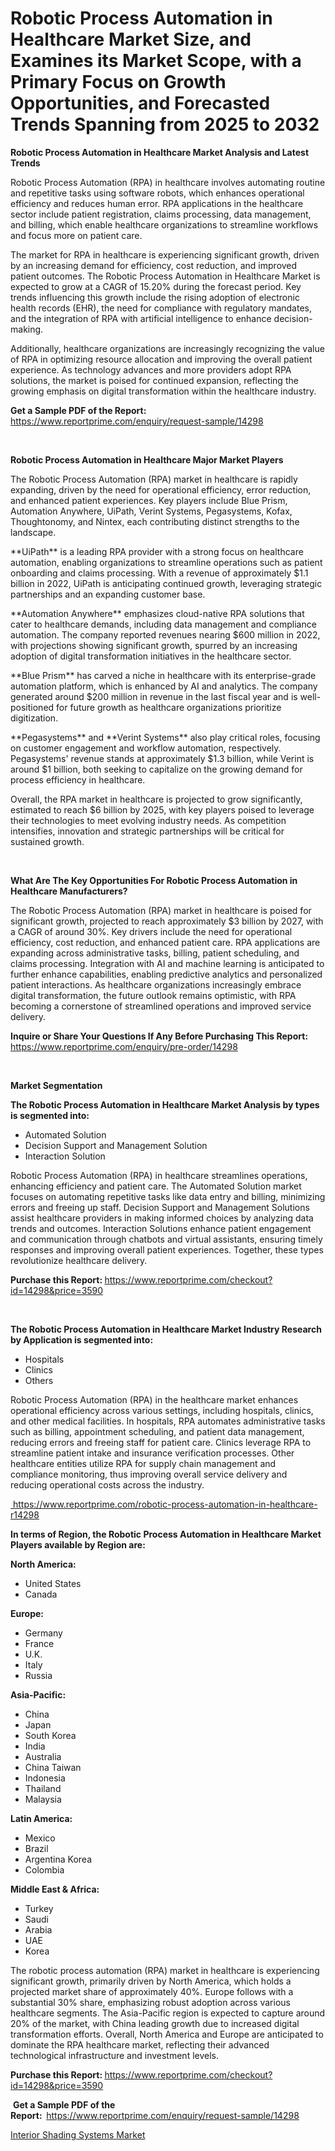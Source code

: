 <p><h1>Robotic Process Automation in Healthcare Market Size, and Examines its Market Scope, with a Primary Focus on Growth Opportunities, and Forecasted Trends Spanning from 2025 to 2032</h1></p><p><strong>Robotic Process Automation in Healthcare Market Analysis and Latest Trends</strong></p>
<p><p>Robotic Process Automation (RPA) in healthcare involves automating routine and repetitive tasks using software robots, which enhances operational efficiency and reduces human error. RPA applications in the healthcare sector include patient registration, claims processing, data management, and billing, which enable healthcare organizations to streamline workflows and focus more on patient care.</p><p>The market for RPA in healthcare is experiencing significant growth, driven by an increasing demand for efficiency, cost reduction, and improved patient outcomes. The Robotic Process Automation in Healthcare Market is expected to grow at a CAGR of 15.20% during the forecast period. Key trends influencing this growth include the rising adoption of electronic health records (EHR), the need for compliance with regulatory mandates, and the integration of RPA with artificial intelligence to enhance decision-making.</p><p>Additionally, healthcare organizations are increasingly recognizing the value of RPA in optimizing resource allocation and improving the overall patient experience. As technology advances and more providers adopt RPA solutions, the market is poised for continued expansion, reflecting the growing emphasis on digital transformation within the healthcare industry.</p></p>
<p><strong>Get a Sample PDF of the Report:&nbsp;</strong> <a href="https://www.reportprime.com/enquiry/request-sample/14298?utm_campaign=2242&utm_medium=2&utm_source=Github&utm_content=ia&utm_term=20032025&utm_id=robotic-process-automation-in-healthcare">https://www.reportprime.com/enquiry/request-sample/14298</a></p>
<p>&nbsp;</p>
<p><strong>Robotic Process Automation in Healthcare Major Market Players</strong></p>
<p><p>The Robotic Process Automation (RPA) market in healthcare is rapidly expanding, driven by the need for operational efficiency, error reduction, and enhanced patient experiences. Key players include Blue Prism, Automation Anywhere, UiPath, Verint Systems, Pegasystems, Kofax, Thoughtonomy, and Nintex, each contributing distinct strengths to the landscape.</p><p>**UiPath** is a leading RPA provider with a strong focus on healthcare automation, enabling organizations to streamline operations such as patient onboarding and claims processing. With a revenue of approximately $1.1 billion in 2022, UiPath is anticipating continued growth, leveraging strategic partnerships and an expanding customer base.</p><p>**Automation Anywhere** emphasizes cloud-native RPA solutions that cater to healthcare demands, including data management and compliance automation. The company reported revenues nearing $600 million in 2022, with projections showing significant growth, spurred by an increasing adoption of digital transformation initiatives in the healthcare sector.</p><p>**Blue Prism** has carved a niche in healthcare with its enterprise-grade automation platform, which is enhanced by AI and analytics. The company generated around $200 million in revenue in the last fiscal year and is well-positioned for future growth as healthcare organizations prioritize digitization.</p><p>**Pegasystems** and **Verint Systems** also play critical roles, focusing on customer engagement and workflow automation, respectively. Pegasystems' revenue stands at approximately $1.3 billion, while Verint is around $1 billion, both seeking to capitalize on the growing demand for process efficiency in healthcare.</p><p>Overall, the RPA market in healthcare is projected to grow significantly, estimated to reach $6 billion by 2025, with key players poised to leverage their technologies to meet evolving industry needs. As competition intensifies, innovation and strategic partnerships will be critical for sustained growth.</p></p>
<p>&nbsp;</p>
<p><strong>What Are The Key Opportunities For Robotic Process Automation in Healthcare Manufacturers?</strong></p>
<p><p>The Robotic Process Automation (RPA) market in healthcare is poised for significant growth, projected to reach approximately $3 billion by 2027, with a CAGR of around 30%. Key drivers include the need for operational efficiency, cost reduction, and enhanced patient care. RPA applications are expanding across administrative tasks, billing, patient scheduling, and claims processing. Integration with AI and machine learning is anticipated to further enhance capabilities, enabling predictive analytics and personalized patient interactions. As healthcare organizations increasingly embrace digital transformation, the future outlook remains optimistic, with RPA becoming a cornerstone of streamlined operations and improved service delivery.</p></p>
<p><strong>Inquire or Share Your Questions If Any Before Purchasing This Report:</strong> <a href="https://www.reportprime.com/enquiry/pre-order/14298?utm_campaign=2242&utm_medium=2&utm_source=Github&utm_content=ia&utm_term=20032025&utm_id=robotic-process-automation-in-healthcare">https://www.reportprime.com/enquiry/pre-order/14298</a></p>
<p>&nbsp;</p>
<p><strong>Market Segmentation</strong></p>
<p><strong>The Robotic Process Automation in Healthcare Market Analysis by types is segmented into:</strong></p>
<p><ul><li>Automated Solution</li><li>Decision Support and Management Solution</li><li>Interaction Solution</li></ul></p>
<p><p>Robotic Process Automation (RPA) in healthcare streamlines operations, enhancing efficiency and patient care. The Automated Solution market focuses on automating repetitive tasks like data entry and billing, minimizing errors and freeing up staff. Decision Support and Management Solutions assist healthcare providers in making informed choices by analyzing data trends and outcomes. Interaction Solutions enhance patient engagement and communication through chatbots and virtual assistants, ensuring timely responses and improving overall patient experiences. Together, these types revolutionize healthcare delivery.</p></p>
<p><strong>Purchase this Report:&nbsp;</strong><a href="https://www.reportprime.com/checkout?id=14298&price=3590&utm_campaign=2242&utm_medium=2&utm_source=Github&utm_content=ia&utm_term=20032025&utm_id=robotic-process-automation-in-healthcare">https://www.reportprime.com/checkout?id=14298&price=3590</a></p>
<p>&nbsp;</p>
<p><strong>The Robotic Process Automation in Healthcare Market Industry Research by Application is segmented into:</strong></p>
<p><ul><li>Hospitals</li><li>Clinics</li><li>Others</li></ul></p>
<p><p>Robotic Process Automation (RPA) in the healthcare market enhances operational efficiency across various settings, including hospitals, clinics, and other medical facilities. In hospitals, RPA automates administrative tasks such as billing, appointment scheduling, and patient data management, reducing errors and freeing staff for patient care. Clinics leverage RPA to streamline patient intake and insurance verification processes. Other healthcare entities utilize RPA for supply chain management and compliance monitoring, thus improving overall service delivery and reducing operational costs across the industry.</p></p>
<p><a href="https://www.reportprime.com/robotic-process-automation-in-healthcare-r14298?utm_campaign=2242&utm_medium=2&utm_source=Github&utm_content=ia&utm_term=20032025&utm_id=robotic-process-automation-in-healthcare">&nbsp;https://www.reportprime.com/robotic-process-automation-in-healthcare-r14298</a></p>
<p><strong>In terms of Region, the Robotic Process Automation in Healthcare Market Players available by Region are:</strong></p>
<p>
    <p> <strong> North America: </strong>
        <ul>
            <li>United States</li>
            <li>Canada</li>
        </ul>
        </p> 
    <p> <strong> Europe: </strong>
        <ul>
            <li>Germany</li>
            <li>France</li>
            <li>U.K.</li>
            <li>Italy</li>
            <li>Russia</li>
        </ul>
        </p> 
    <p> <strong> Asia-Pacific: </strong>
        <ul>
            <li>China</li>
            <li>Japan</li>
            <li>South Korea</li>
            <li>India</li>
            <li>Australia</li>
            <li>China Taiwan</li>
            <li>Indonesia</li>
            <li>Thailand</li>
            <li>Malaysia</li>
        </ul>
        </p> 
    <p> <strong> Latin America: </strong>
        <ul>
            <li>Mexico</li>
            <li>Brazil</li>
            <li>Argentina Korea</li>
            <li>Colombia</li>
        </ul>
        </p> 
    <p> <strong> Middle East & Africa: </strong>
        <ul>
            <li>Turkey</li>
            <li>Saudi</li>
            <li>Arabia</li>
            <li>UAE</li>
            <li>Korea</li>
        </ul>
    </p>
    </p>
<p><p>The robotic process automation (RPA) market in healthcare is experiencing significant growth, primarily driven by North America, which holds a projected market share of approximately 40%. Europe follows with a substantial 30% share, emphasizing robust adoption across various healthcare segments. The Asia-Pacific region is expected to capture around 20% of the market, with China leading growth due to increased digital transformation efforts. Overall, North America and Europe are anticipated to dominate the RPA healthcare market, reflecting their advanced technological infrastructure and investment levels.</p></p>
<p><strong>Purchase this Report: </strong><a href="https://www.reportprime.com/checkout?id=14298&price=3590&utm_campaign=2242&utm_medium=2&utm_source=Github&utm_content=ia&utm_term=20032025&utm_id=robotic-process-automation-in-healthcare">https://www.reportprime.com/checkout?id=14298&price=3590</a></p>
<p>&nbsp;<strong>Get a Sample PDF of the Report:&nbsp;&nbsp;</strong><a href="https://www.reportprime.com/enquiry/request-sample/14298?utm_campaign=2242&utm_medium=2&utm_source=Github&utm_content=ia&utm_term=20032025&utm_id=robotic-process-automation-in-healthcare">https://www.reportprime.com/enquiry/request-sample/14298</a></p>
<p><strong></strong></p>
<p><p><a href="https://github.com/MariaWashington76/Market-Research-Report-List-2/blob/main/interior-shading-systems-market.md?utm_campaign=2242&utm_medium=2&utm_source=Github&utm_content=ia&utm_term=20032025&utm_id=robotic-process-automation-in-healthcare">Interior Shading Systems Market</a></p></p>